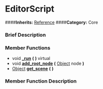 #  EditorScript  
####**Inherits:** [Reference](class_reference)
####**Category:** Core

###  Brief Description  


###  Member Functions 
  * void  **[&#95;run](#_run)**  **(** **)** virtual
  * void  **[add&#95;root&#95;node](#add_root_node)**  **(** [Object](class_object) node  **)**
  * [Object](class_object)  **[get&#95;scene](#get_scene)**  **(** **)**

###  Member Function Description  
